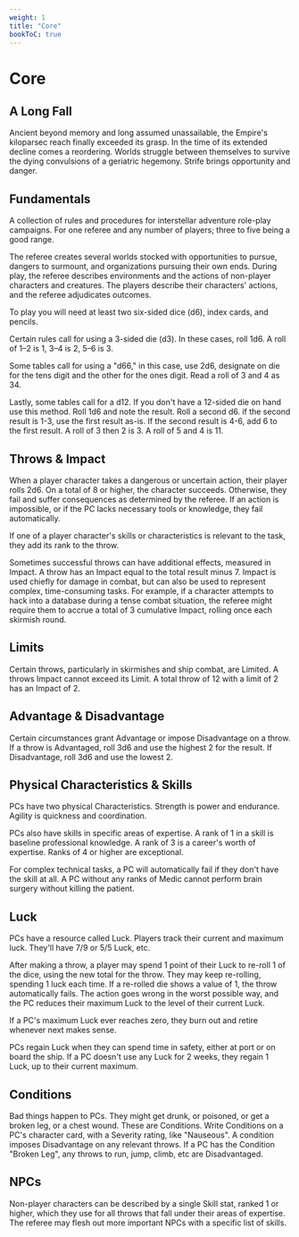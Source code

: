 ```yaml
---
weight: 1
title: "Core"
bookToC: true
---
```


# Core

## A Long Fall
Ancient beyond memory and long assumed unassailable, the Empire's kiloparsec reach finally exceeded its grasp. In the time of its extended decline comes a reordering. Worlds struggle between themselves to survive the dying convulsions of a geriatric hegemony. Strife brings opportunity and danger.

## Fundamentals
A collection of rules and procedures for interstellar adventure role-play campaigns. For one referee and any number of players; three to five being a good range.

The referee creates several worlds stocked with opportunities to pursue, dangers to surmount, and organizations pursuing their own ends. During play, the referee describes environments and the actions of non-player characters and creatures. The players describe their characters' actions, and the referee adjudicates outcomes.

To play you will need at least two six-sided dice (d6), index cards, and pencils.

Certain rules call for using a 3-sided die (d3). In these cases, roll 1d6. A roll of 1–2 is 1, 3–4 is 2, 5–6 is 3.

Some tables call for using a "d66," in this case, use 2d6, designate on die for the tens digit and the other for the ones digit. Read a roll of 3 and 4 as 34.

Lastly, some tables call for a d12. If you don't have a 12-sided die on hand use this method. Roll 1d6 and note the result. Roll a second d6. if the second result is 1-3, use the first result as-is. If the second result is 4-6, add 6 to the first result. A roll of 3 then 2 is 3. A roll of 5 and 4 is 11.

## Throws & Impact
When a player character takes a dangerous or uncertain action, their player rolls 2d6. On a total of 8 or higher, the character succeeds. Otherwise, they fail and suffer consequences as determined by the referee. If an action is impossible, or if the PC lacks necessary tools or knowledge, they fail automatically.

If one of a player character's skills or characteristics is relevant to the task, they add its rank to the throw.

Sometimes successful throws can have additional effects, measured in Impact. A throw has an Impact equal to the total result minus 7. Impact is used chiefly for damage in combat, but can also be used to represent complex, time-consuming tasks. For example, if a character attempts to hack into a database during a tense combat situation, the referee might require them to accrue a total of 3 cumulative Impact, rolling once each skirmish round.

## Limits
Certain throws, particularly in skirmishes and ship combat, are Limited. A throws Impact cannot exceed its Limit. A total throw of 12 with a limit of 2 has an Impact of 2.

## Advantage & Disadvantage
Certain circumstances grant Advantage or impose Disadvantage on a throw. If a throw is Advantaged, roll 3d6 and use the highest 2 for the result. If Disadvantage, roll 3d6 and use the lowest 2.

## Physical Characteristics & Skills
PCs have two physical Characteristics. Strength is power and endurance. Agility is quickness and coordination.

PCs also have skills in specific areas of expertise. A rank of 1 in a skill is baseline professional knowledge. A rank of 3 is a career's worth of expertise. Ranks of 4 or higher are exceptional. 

For complex technical tasks, a PC will automatically fail if they don't have the skill at all. A PC without any ranks of Medic cannot perform brain surgery without killing the patient.

## Luck
PCs have a resource called Luck. Players track their current and maximum luck. They'll have 7/9 or 5/5 Luck, etc.

After making a throw, a player may spend 1 point of their Luck to re-roll 1 of the dice, using the new total for the throw. They may keep re-rolling,
spending 1 luck each time. If a re-rolled die shows a value of 1, the throw automatically fails. The action goes wrong in the worst possible way, and the PC reduces their maximum Luck to the level of their current Luck.

If a PC's maximum Luck ever reaches zero, they burn out and retire whenever next makes sense.

PCs regain Luck when they can spend time in safety, either at port or on board the ship. If a PC doesn't use any Luck for 2 weeks, they regain 1 Luck, up to their current maximum.

## Conditions
Bad things happen to PCs. They might get drunk, or poisoned, or get a broken leg, or a chest wound. These are Conditions. Write Conditions on a PC's character card, with a Severity rating, like "Nauseous". A condition imposes Disadvantage on any relevant throws. If a PC has the Condition "Broken Leg", any throws to run, jump, climb, etc are Disadvantaged.

## NPCs
Non-player characters can be described by a single Skill stat, ranked 1 or higher, which they use for all throws that fall under their areas of expertise. The referee may flesh out more important NPCs with a specific list of skills.
